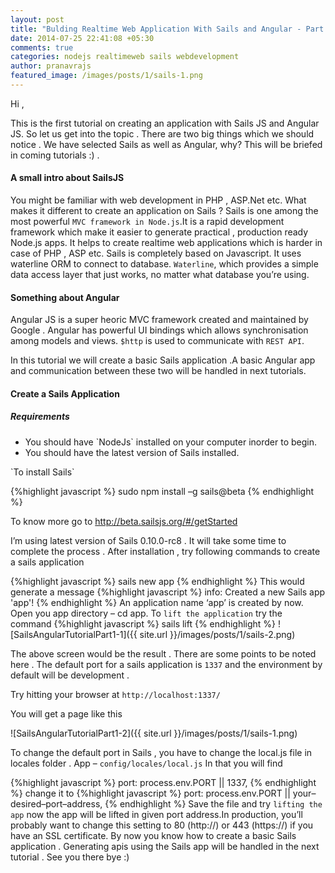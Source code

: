 ```yaml
---
layout: post
title: "Bulding Realtime Web Application With Sails and Angular - Part 1"
date: 2014-07-25 22:41:08 +05:30
comments: true
categories: nodejs realtimeweb sails webdevelopment
author: pranavrajs	
featured_image: /images/posts/1/sails-1.png
---
```


Hi ,

This is the first tutorial on creating an application with Sails JS and Angular JS. So let us get into the topic . There are two big things which we should notice . We have selected Sails as well as Angular, why? This will be briefed in coming tutorials :) .
<!-- more -->
<h4>A small intro about SailsJS</h4>

You might be familiar with web development in PHP , ASP.Net etc. What makes it different to create an application on Sails ? Sails is one among the most powerful `MVC framework in Node.js`.It is a rapid development framework which make it easier to generate practical , production ready Node.js apps. It helps to create realtime web applications which is harder in case of PHP , ASP etc. Sails is completely based on Javascript. It uses waterline ORM to connect to database. `Waterline`, which provides a simple data access layer that just works, no matter what database you’re using.

<h4>Something about Angular</h4>

Angular JS is a super heoric MVC framework created and maintained by Google . Angular has powerful UI bindings which allows synchronisation among models and views. `$http` is used to communicate with `REST API`.

In this tutorial we will create a basic Sails application .A basic Angular app and communication between these two will be handled in next tutorials.

<h4>Create a Sails Application</h4>

<h5>Requirements</h5>
<ul>
<li> You should have `NodeJs` installed on your computer inorder to begin.</li>
<li>You should have the latest version of Sails installed.</li>
</ul>
`To install Sails`

{%highlight javascript %}
sudo npm install –g sails@beta
{% endhighlight %}

To know more go to http://beta.sailsjs.org/#/getStarted

I’m using latest version of Sails 0.10.0-rc8 . It will take some time to complete the process . After installation , try following commands to create a sails application

{%highlight javascript %}
sails new app
{% endhighlight %}
This would generate a message
{%highlight javascript %}
info: Created a new Sails app 'app'!
{% endhighlight %}
An application name ‘app’ is created by now. Open you app directory – cd app. To `lift the application` try the command
{%highlight javascript %}
sails lift
{% endhighlight %}
![SailsAngularTutorialPart1-1]({{ site.url }}/images/posts/1/sails-2.png)

The above screen would be the result . There are some points to be noted here . The default port for a sails application is `1337` and the environment by default will be development .

Try hitting your browser at `http://localhost:1337/`

You will get a page like this

![SailsAngularTutorialPart1-2]({{ site.url }}/images/posts/1/sails-1.png)

To change the default port in Sails , you have to change the local.js file in locales folder . App – `config/locales/local.js` In that you will find

{%highlight javascript %}
port: process.env.PORT || 1337,
{% endhighlight %}
change it to
{%highlight javascript %}
port: process.env.PORT || your–desired–port–address,
{% endhighlight %}
Save the file and try `lifting the app` now the app will be lifted in given port address.In production, you’ll probably want to change this setting to 80 (http://) or 443 (https://) if you have an SSL certificate. By now you know how to create a basic Sails application . Generating apis using the Sails app will be handled in the next tutorial . See you there bye :)
